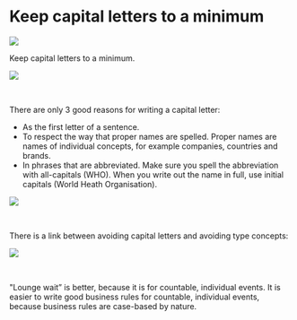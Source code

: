 # Keep capital letters to a minimum

![](/api/Authoring/Tips%20-%20Good%20grammar%20and%20style%20pay%20off/assets/053d4b5b-9680-4b72-b7be-cf846283a05d.png)

Keep capital letters to a minimum.

![](/api/Authoring/Tips%20-%20Good%20grammar%20and%20style%20pay%20off/assets/798ecd15-45e9-4153-94e8-4eec62eaf08b.png)

 

There are only 3 good reasons for writing a capital letter:

- As the first letter of a sentence.
- To respect the way that proper names are spelled. Proper names are names of individual concepts, for example companies, countries and brands.
- In phrases that are abbreviated. Make sure you spell the abbreviation with all-capitals (WHO). When you write out the name in full, use initial capitals (World Heath Organisation).

![](/api/Authoring/Tips%20-%20Good%20grammar%20and%20style%20pay%20off/assets/3f391f32-32ea-4ac6-a037-82cb86b4d2fb.png)

 

There is a link between avoiding capital letters and avoiding type concepts:

![](/api/Authoring/Tips%20-%20Good%20grammar%20and%20style%20pay%20off/assets/2f9a66cb-5486-48c0-b2d3-c9d313045ebe.png)

 

"Lounge wait” is better, because it is for countable, individual events. It is easier to write good business rules for countable, individual events, because business rules are case-based by nature.